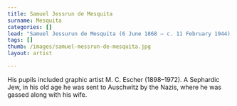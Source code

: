 ```yaml
---
title: Samuel Jessrun de Mesquita
surname: Mesquita
categories: []
lead: "Samuel Jessurun de Mesquita (6 June 1868 – c. 11 February 1944) was a Dutch graphic artist active in the years before the Second World War."
tags: []
thumb: /images/samuel-messrun-de-mesquita.jpg
layout: artist

---
```

His pupils included graphic artist M. C. Escher (1898–1972). A Sephardic Jew, in his old age he was sent to Auschwitz by the Nazis, where he was gassed along with his wife. 